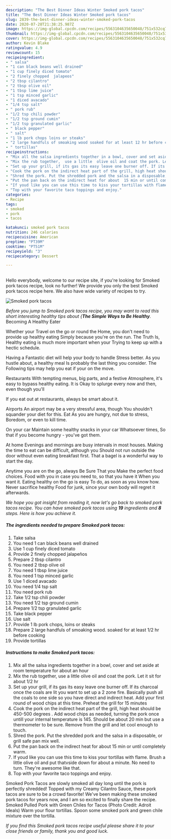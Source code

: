 ```yaml
---
description: "The Best Dinner Ideas Winter Smoked pork tacos"
title: "The Best Dinner Ideas Winter Smoked pork tacos"
slug: 2839-the-best-dinner-ideas-winter-smoked-pork-tacos
date: 2020-07-28T21:38:25.987Z
image: https://img-global.cpcdn.com/recipes/5563104635650048/751x532cq70/smoked-pork-tacos-recipe-main-photo.jpg
thumbnail: https://img-global.cpcdn.com/recipes/5563104635650048/751x532cq70/smoked-pork-tacos-recipe-main-photo.jpg
cover: https://img-global.cpcdn.com/recipes/5563104635650048/751x532cq70/smoked-pork-tacos-recipe-main-photo.jpg
author: Kevin Blake
ratingvalue: 4.9
reviewcount: 15
recipeingredient:
- " salsa"
- "1 can black beans well drained"
- "1 cup finely diced tomato"
- "2 finely chopped  jalapeos"
- "2 tbsp cilantro"
- "2 tbsp olive oil"
- "1 tbsp lime juice"
- "1 tsp minced garlic"
- "1 diced avacado"
- "1/4 tsp salt"
- " pork rub"
- "1/2 tsp chili powder"
- "1/2 tsp ground cumin"
- "1/2 tsp granulated garlic"
- " black pepper"
- " salt"
- "1 lb pork chops loins or steaks"
- "2 large handfuls of smoaking wood soaked for at least 12 hr before cooking"
- " tortillas"
recipeinstructions:
- "Mix all the salsa ingredients together in a bowl, cover and set aside at room temperature  for about  an hour"
- "Mix the rub together,  use a little  olive oil and coat the pork. Let it sit for about  1/2 hr"
- "Set up your grill, if its gas its easy leave one burner off. If its charcoal once the coals are lit you want to set up a 2 zone fire. Basically push all the coals to one side so you have direct  and indirect heat. Add your  first round of wood chips at this time. Preheat the grill for 15 minutes"
- "Cook the pork on the indirect heat part of the grill, high heat should be 450-500 degrees . Add wood chips as needed, turning the pork once untill your internal temperature is 145. Should  be about 20 min but use a thermometer to be sure. Remove from the grill and let cool enough to touch."
- "Shred the pork. Put the shredded pork and the salsa in a disposable, or grill safe pan mix well."
- "Put the pan back on the indirect heat for about  15 min or until completely warm."
- "If youd like you can use this time to kiss your tortillas with flame.  Brush a little olive oil and put thatvside down for about a minute.  No need to turn.  They&#39;re awesome like that."
- "Top with your favorite taco toppings and enjoy."
categories:
- Recipe
tags:
- smoked
- pork
- tacos

katakunci: smoked pork tacos 
nutrition: 246 calories
recipecuisine: American
preptime: "PT39M"
cooktime: "PT51M"
recipeyield: "3"
recipecategory: Dessert

---
```

<br>
Hello everybody, welcome to our recipe site, if you're looking for Smoked pork tacos recipe, look no further! We provide you only the best Smoked pork tacos recipe here. We also have wide variety of recipes to try.
<br>


![Smoked pork tacos](https://img-global.cpcdn.com/recipes/5563104635650048/751x532cq70/smoked-pork-tacos-recipe-main-photo.jpg)

<i>Before you jump to Smoked pork tacos recipe, you may want to read this short interesting healthy tips about {<strong>The Simple Ways to Be Healthy</strong>.</i>
Becoming A Healthy Eater

Whether your Travel on the go or round the
Home, you don't need to provide up healthy eating
Simply because you're on the run. The Truth Is,
Healthy eating is much more important when your
Trying to keep up with a hectic schedule.

Having a Fantastic diet will help your body to handle
Stress better. As you hustle about, a healthy meal
Is probably the last thing you consider. The
Following tips may help you eat if your on the move.

Restaurants
With tempting menus, big parts, and a festive
Atmosphere, it's easy to bypass healthy eating. It is 
Okay to splurge every now and then, even though you'll

If you eat out at restaurants, always be smart
about it.

Airports
An airport may be a very stressful area, though 
You shouldn't squander your diet for this. Eat
As you are hungry, not due to stress,
Boredom, or even to kill time.

On your car
Maintain some healthy snacks in your car Whatsoever times,
So that if you become hungry - you've got them.

At home
Evenings and mornings are busy intervals in most houses.
Making the time to eat can be difficult, although you
Should not run outside the door without even eating breakfast
first. 
That a bagel is a wonderful way to start the day.

Anytime you are on the go, always Be Sure That you
Make the perfect food choices. 
Food with you in case you need to, so that you have it
When you want it. Eating healthy on the go is easy
To do, as soon as you know how. Never sacrifice healthy
Food for junk, since your own body will regret it afterwards.


<i>We hope you got insight from reading it, now let's go back to smoked pork tacos recipe. You can have smoked pork tacos using <strong>19</strong> ingredients and <strong>8</strong> steps. Here is how you achieve it.
</i>

##### The ingredients needed to prepare Smoked pork tacos:

1. Take  salsa
1. You need 1 can black beans well drained
1. Use 1 cup finely diced tomato
1. Provide 2 finely chopped  jalapeños
1. Prepare 2 tbsp cilantro
1. You need 2 tbsp olive oil
1. You need 1 tbsp lime juice
1. You need 1 tsp minced garlic
1. Use 1 diced avacado
1. You need 1/4 tsp salt
1. You need  pork rub
1. Take 1/2 tsp chili powder
1. You need 1/2 tsp ground cumin
1. Prepare 1/2 tsp granulated garlic
1. Take  black pepper
1. Use  salt
1. Provide 1 lb pork chops, loins or steaks
1. Prepare 2 large handfuls of smoaking wood. soaked for at least 1/2 hr before cooking
1. Provide  tortillas


##### Instructions to make Smoked pork tacos:

1. Mix all the salsa ingredients together in a bowl, cover and set aside at room temperature  for about  an hour
1. Mix the rub together,  use a little  olive oil and coat the pork. Let it sit for about  1/2 hr
1. Set up your grill, if its gas its easy leave one burner off. If its charcoal once the coals are lit you want to set up a 2 zone fire. Basically push all the coals to one side so you have direct  and indirect heat. Add your  first round of wood chips at this time. Preheat the grill for 15 minutes
1. Cook the pork on the indirect heat part of the grill, high heat should be 450-500 degrees . Add wood chips as needed, turning the pork once untill your internal temperature is 145. Should  be about 20 min but use a thermometer to be sure. Remove from the grill and let cool enough to touch.
1. Shred the pork. Put the shredded pork and the salsa in a disposable, or grill safe pan mix well.
1. Put the pan back on the indirect heat for about  15 min or until completely warm.
1. If youd like you can use this time to kiss your tortillas with flame.  Brush a little olive oil and put thatvside down for about a minute.  No need to turn.  They&#39;re awesome like that.
1. Top with your favorite taco toppings and enjoy.


Smoked Pork Tacos are slowly smoked all day long until the pork is perfectly shredded! Topped with my Creamy Cilantro Sauce, these pork tacos are sure to be a crowd favorite! We&#39;ve been making these smoked pork tacos for years now, and I am so excited to finally share the recipe. Smoked Pulled Pork with Green Chiles for Tacos (Photo Credit: Adroit Ideals) Warm your flour tortillas. Spoon some smoked pork and green chile mixture over the tortilla. 

<i>If you find this Smoked pork tacos recipe useful please share it to your close friends or family, thank you and good luck.</i>
